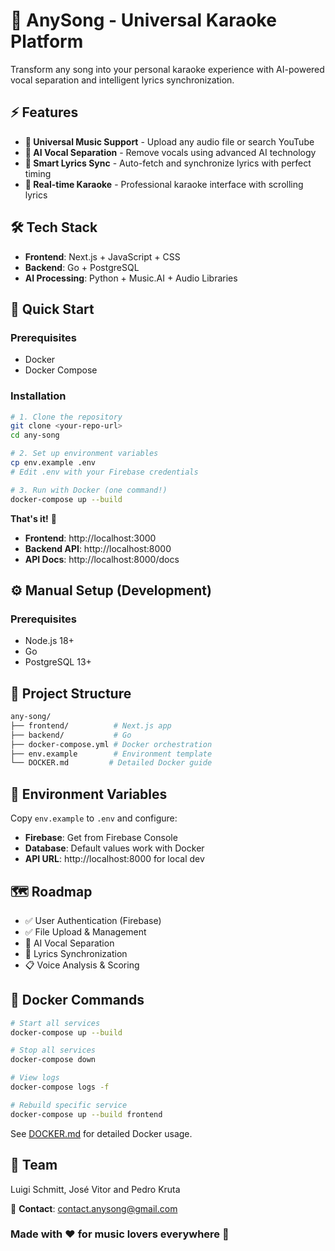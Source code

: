 # 🎤 AnySong - Universal Karaoke Platform

Transform any song into your personal karaoke experience with AI-powered vocal separation and intelligent lyrics synchronization.

## ⚡ Features

- **🎵 Universal Music Support** - Upload any audio file or search YouTube
- **🤖 AI Vocal Separation** - Remove vocals using advanced AI technology  
- **📝 Smart Lyrics Sync** - Auto-fetch and synchronize lyrics with perfect timing
- **🎤 Real-time Karaoke** - Professional karaoke interface with scrolling lyrics

## 🛠️ Tech Stack

- **Frontend**: Next.js + JavaScript + CSS
- **Backend**: Go + PostgreSQL
- **AI Processing**: Python + Music.AI + Audio Libraries

## 🚦 Quick Start

### Prerequisites
- Docker
- Docker Compose

### Installation
```bash
# 1. Clone the repository
git clone <your-repo-url>
cd any-song

# 2. Set up environment variables
cp env.example .env
# Edit .env with your Firebase credentials

# 3. Run with Docker (one command!)
docker-compose up --build
``` 

**That's it!** 🎉 

- **Frontend**: http://localhost:3000
- **Backend API**: http://localhost:8000
- **API Docs**: http://localhost:8000/docs

## ⚙️ Manual Setup (Development)

### Prerequisites
- Node.js 18+
- Go
- PostgreSQL 13+


## 📁 Project Structure
```bash
any-song/
├── frontend/          # Next.js app
├── backend/           # Go
├── docker-compose.yml # Docker orchestration
├── env.example        # Environment template
└── DOCKER.md         # Detailed Docker guide
```

## 🔧 Environment Variables

Copy `env.example` to `.env` and configure:

- **Firebase**: Get from Firebase Console
- **Database**: Default values work with Docker
- **API URL**: http://localhost:8000 for local dev

## 🗺️ Roadmap 
- ✅ User Authentication (Firebase)
- ✅ File Upload & Management  
- 🔄 AI Vocal Separation
- 🔄 Lyrics Synchronization
- 📋 Voice Analysis & Scoring

## 🐳 Docker Commands

```bash
# Start all services
docker-compose up --build

# Stop all services  
docker-compose down

# View logs
docker-compose logs -f

# Rebuild specific service
docker-compose up --build frontend
```

See [DOCKER.md](./DOCKER.md) for detailed Docker usage.

## 👥 Team 
Luigi Schmitt, José Vitor and Pedro Kruta 

📧 **Contact**: [contact.anysong@gmail.com](mailto:contact.anysong@gmail.com)

### Made with ❤️ for music lovers everywhere 🎤

